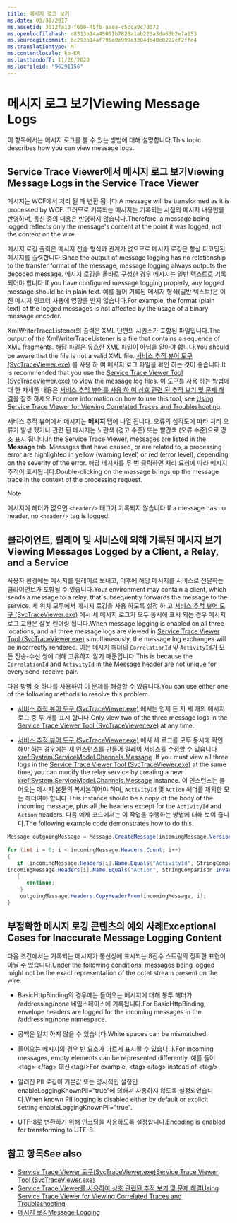```yaml
---
title: 메시지 로그 보기
ms.date: 03/30/2017
ms.assetid: 3012fa13-f650-45fb-aaea-c5cca8c7d372
ms.openlocfilehash: c8313b14a45051b7828a1ab223a3da63b2e7a153
ms.sourcegitcommit: bc293b14af795e0e999e3304dd40c0222cf2ffe4
ms.translationtype: MT
ms.contentlocale: ko-KR
ms.lasthandoff: 11/26/2020
ms.locfileid: "96291156"
---
```

# <a name="viewing-message-logs"></a><span data-ttu-id="5d9a3-102">메시지 로그 보기</span><span class="sxs-lookup"><span data-stu-id="5d9a3-102">Viewing Message Logs</span></span>

<span data-ttu-id="5d9a3-103">이 항목에서는 메시지 로그를 볼 수 있는 방법에 대해 설명합니다.</span><span class="sxs-lookup"><span data-stu-id="5d9a3-103">This topic describes how you can view message logs.</span></span>  
  
## <a name="viewing-message-logs-in-the-service-trace-viewer"></a><span data-ttu-id="5d9a3-104">Service Trace Viewer에서 메시지 로그 보기</span><span class="sxs-lookup"><span data-stu-id="5d9a3-104">Viewing Message Logs in the Service Trace Viewer</span></span>  

 <span data-ttu-id="5d9a3-105">메시지는 WCF에서 처리 될 때 변환 됩니다.</span><span class="sxs-lookup"><span data-stu-id="5d9a3-105">A message will be transformed as it is processed by WCF.</span></span> <span data-ttu-id="5d9a3-106">그러므로 기록되는 메시지는 기록되는 시점의 메시지 내용만을 반영하며, 통신 중의 내용은 반영하지 않습니다.</span><span class="sxs-lookup"><span data-stu-id="5d9a3-106">Therefore, a message being logged reflects only the message's content at the point it was logged, not the content on the wire.</span></span>  
  
 <span data-ttu-id="5d9a3-107">메시지 로깅 출력은 메시지 전송 형식과 관계가 없으므로 메시지 로깅은 항상 디코딩된 메시지를 출력합니다.</span><span class="sxs-lookup"><span data-stu-id="5d9a3-107">Since the output of message logging has no relationship to the transfer format of the message, message logging always outputs the decoded message.</span></span> <span data-ttu-id="5d9a3-108">메시지 로깅을 올바로 구성한 경우 메시지는 일반 텍스트로 기록되어야 합니다.</span><span class="sxs-lookup"><span data-stu-id="5d9a3-108">If you have configured message logging properly, any logged message should be in plain text.</span></span> <span data-ttu-id="5d9a3-109">예를 들어 기록된 메시지 형식(일반 텍스트)은 이진 메시지 인코더 사용에 영향을 받지 않습니다.</span><span class="sxs-lookup"><span data-stu-id="5d9a3-109">For example, the format (plain text) of the logged messages is not affected by the usage of a binary message encoder.</span></span>  
  
 <span data-ttu-id="5d9a3-110">XmlWriterTraceListener의 출력은 XML 단편의 시퀀스가 포함된 파일입니다.</span><span class="sxs-lookup"><span data-stu-id="5d9a3-110">The output of the XmlWriterTraceListener is a file that contains a sequence of XML fragments.</span></span> <span data-ttu-id="5d9a3-111">해당 파일은 유효한 XML 파일이 아님을 알아야 합니다.</span><span class="sxs-lookup"><span data-stu-id="5d9a3-111">You should be aware that the file is not a valid XML file.</span></span> <span data-ttu-id="5d9a3-112">[서비스 추적 뷰어 도구 (SvcTraceViewer.exe)](../service-trace-viewer-tool-svctraceviewer-exe.md) 를 사용 하 여 메시지 로그 파일을 확인 하는 것이 좋습니다.</span><span class="sxs-lookup"><span data-stu-id="5d9a3-112">It is recommended that you use the [Service Trace Viewer Tool (SvcTraceViewer.exe)](../service-trace-viewer-tool-svctraceviewer-exe.md) to view the message log files.</span></span> <span data-ttu-id="5d9a3-113">이 도구를 사용 하는 방법에 대 한 자세한 내용은 [서비스 추적 뷰어를 사용 하 여 상호 관련 된 추적 보기 및 문제 해결](./tracing/using-service-trace-viewer-for-viewing-correlated-traces-and-troubleshooting.md)을 참조 하세요.</span><span class="sxs-lookup"><span data-stu-id="5d9a3-113">For more information on how to use this tool, see [Using Service Trace Viewer for Viewing Correlated Traces and Troubleshooting](./tracing/using-service-trace-viewer-for-viewing-correlated-traces-and-troubleshooting.md).</span></span>  
  
 <span data-ttu-id="5d9a3-114">서비스 추적 뷰어에서 메시지는 **메시지** 탭에 나열 됩니다. 오류의 심각도에 따라 처리 오류가 발생 했거나 관련 된 메시지는 노란색 (경고 수준) 또는 빨간색 (오류 수준)으로 강조 표시 됩니다.</span><span class="sxs-lookup"><span data-stu-id="5d9a3-114">In the Service Trace Viewer, messages are listed in the **Message** tab. Messages that have caused, or are related to, a processing error are highlighted in yellow (warning level) or red (error level), depending on the severity of the error.</span></span> <span data-ttu-id="5d9a3-115">해당 메시지를 두 번 클릭하면 처리 요청에 따라 메시지 추적이 표시됩니다.</span><span class="sxs-lookup"><span data-stu-id="5d9a3-115">Double-clicking on the message brings up the message trace in the context of the processing request.</span></span>  
  
> [!NOTE]
> <span data-ttu-id="5d9a3-116">메시지에 헤더가 없으면 `<header/>` 태그가 기록되지 않습니다.</span><span class="sxs-lookup"><span data-stu-id="5d9a3-116">If a message has no header, no `<header/>` tag is logged.</span></span>  
  
## <a name="viewing-messages-logged-by-a-client-a-relay-and-a-service"></a><span data-ttu-id="5d9a3-117">클라이언트, 릴레이 및 서비스에 의해 기록된 메시지 보기</span><span class="sxs-lookup"><span data-stu-id="5d9a3-117">Viewing Messages Logged by a Client, a Relay, and a Service</span></span>  

 <span data-ttu-id="5d9a3-118">사용자 환경에는 메시지를 릴레이로 보내고, 이후에 해당 메시지를 서비스로 전달하는 클라이언트가 포함될 수 있습니다.</span><span class="sxs-lookup"><span data-stu-id="5d9a3-118">Your environment may contain a client, which sends a message to a relay, that subsequently forwards the message to the service.</span></span> <span data-ttu-id="5d9a3-119">세 위치 모두에서 메시지 로깅을 사용 하도록 설정 하 고 [서비스 추적 뷰어 도구 (SvcTraceViewer.exe)](../service-trace-viewer-tool-svctraceviewer-exe.md) 에서 세 메시지 로그가 모두 동시에 표시 되는 경우 메시지 로그 교환은 잘못 렌더링 됩니다.</span><span class="sxs-lookup"><span data-stu-id="5d9a3-119">When message logging is enabled on all three locations, and all three message logs are viewed in [Service Trace Viewer Tool (SvcTraceViewer.exe)](../service-trace-viewer-tool-svctraceviewer-exe.md) simultaneously, the message log exchanges will be incorrectly rendered.</span></span> <span data-ttu-id="5d9a3-120">이는 메시지 헤더의 `CorrelationId` 및 `ActivityId`가 모든 전송-수신 쌍에 대해 고유하지 않기 때문입니다.</span><span class="sxs-lookup"><span data-stu-id="5d9a3-120">This is because the `CorrelationId` and `ActivityId` in the Message header are not unique for every send-receive pair.</span></span>  
  
 <span data-ttu-id="5d9a3-121">다음 방법 중 하나를 사용하여 이 문제를 해결할 수 있습니다.</span><span class="sxs-lookup"><span data-stu-id="5d9a3-121">You can use either one of the following methods to resolve this problem.</span></span>  
  
- <span data-ttu-id="5d9a3-122">[서비스 추적 뷰어 도구 (SvcTraceViewer.exe)](../service-trace-viewer-tool-svctraceviewer-exe.md) 에서는 언제 든 지 세 개의 메시지 로그 중 두 개를 표시 합니다.</span><span class="sxs-lookup"><span data-stu-id="5d9a3-122">Only view two of the three message logs in the [Service Trace Viewer Tool (SvcTraceViewer.exe)](../service-trace-viewer-tool-svctraceviewer-exe.md) at any time.</span></span>  
  
- <span data-ttu-id="5d9a3-123">[서비스 추적 뷰어 도구 (SvcTraceViewer.exe)](../service-trace-viewer-tool-svctraceviewer-exe.md) 에서 세 로그를 모두 동시에 확인 해야 하는 경우에는 새 인스턴스를 만들어 릴레이 서비스를 수정할 수 있습니다 <xref:System.ServiceModel.Channels.Message> .</span><span class="sxs-lookup"><span data-stu-id="5d9a3-123">If you must view all three logs in the [Service Trace Viewer Tool (SvcTraceViewer.exe)](../service-trace-viewer-tool-svctraceviewer-exe.md) at the same time, you can modify the relay service by creating a new <xref:System.ServiceModel.Channels.Message> instance.</span></span> <span data-ttu-id="5d9a3-124">이 인스턴스는 들어오는 메시지 본문의 복사본이어야 하며, `ActivityId` 및 `Action` 헤더를 제외한 모든 헤더여야 합니다.</span><span class="sxs-lookup"><span data-stu-id="5d9a3-124">This instance should be a copy of the body of the incoming message, plus all the headers except for the `ActivityId` and `Action` headers.</span></span> <span data-ttu-id="5d9a3-125">다음 예제 코드에서는 이 작업을 수행하는 방법에 대해 보여 줍니다.</span><span class="sxs-lookup"><span data-stu-id="5d9a3-125">The following example code demonstrates how to do this.</span></span>  
  
```csharp
Message outgoingMessage = Message.CreateMessage(incomingMessage.Version, incomingMessage.Headers.Action, incomingMessage.GetReaderAtBodyContents());  
  
for (int i = 0; i < incomingMessage.Headers.Count; i++)  
{  
   if (incomingMessage.Headers[i].Name.Equals("ActivityId", StringComparison.InvariantCultureIgnoreCase) ||  
incomingMessage.Headers[i].Name.Equals("Action", StringComparison.InvariantCultureIgnoreCase))  
   {  
      continue;  
    }  
    outgoingMessage.Headers.CopyHeaderFrom(incomingMessage, i);  
}  
```  
  
## <a name="exceptional-cases-for-inaccurate-message-logging-content"></a><span data-ttu-id="5d9a3-126">부정확한 메시지 로깅 콘텐츠의 예외 사례</span><span class="sxs-lookup"><span data-stu-id="5d9a3-126">Exceptional Cases for Inaccurate Message Logging Content</span></span>  

 <span data-ttu-id="5d9a3-127">다음 조건에서는 기록되는 메시지가 통신상에 표시되는 8진수 스트림의 정확한 표현이 아닐 수 있습니다.</span><span class="sxs-lookup"><span data-stu-id="5d9a3-127">Under the following conditions, messages being logged might not be the exact representation of the octet stream present on the wire.</span></span>  
  
- <span data-ttu-id="5d9a3-128">BasicHttpBinding의 경우에는 들어오는 메시지에 대해 봉투 헤더가 /addressing/none 네임스페이스에 기록됩니다.</span><span class="sxs-lookup"><span data-stu-id="5d9a3-128">For BasicHttpBinding, envelope headers are logged for the incoming messages in the /addressing/none namespace.</span></span>  
  
- <span data-ttu-id="5d9a3-129">공백은 일치 하지 않을 수 있습니다.</span><span class="sxs-lookup"><span data-stu-id="5d9a3-129">White spaces can be mismatched.</span></span>  
  
- <span data-ttu-id="5d9a3-130">들어오는 메시지의 경우 빈 요소가 다르게 표시될 수 있습니다.</span><span class="sxs-lookup"><span data-stu-id="5d9a3-130">For incoming messages, empty elements can be represented differently.</span></span> <span data-ttu-id="5d9a3-131">예를 들어 \<tag> \</tag> 대신\<tag/></span><span class="sxs-lookup"><span data-stu-id="5d9a3-131">For example, \<tag>\</tag> instead of  \<tag/></span></span>  
  
- <span data-ttu-id="5d9a3-132">알려진 PII 로깅이 기본값 또는 명시적인 설정인 enableLoggingKnownPii="true"에 의해서 사용하지 않도록 설정되었습니다.</span><span class="sxs-lookup"><span data-stu-id="5d9a3-132">When known PII logging is disabled either by default or explicit setting enableLoggingKnownPii="true".</span></span>  
  
- <span data-ttu-id="5d9a3-133">UTF-8로 변환하기 위해 인코딩을 사용하도록 설정합니다.</span><span class="sxs-lookup"><span data-stu-id="5d9a3-133">Encoding is enabled for transforming to UTF-8.</span></span>  
  
## <a name="see-also"></a><span data-ttu-id="5d9a3-134">참고 항목</span><span class="sxs-lookup"><span data-stu-id="5d9a3-134">See also</span></span>

- [<span data-ttu-id="5d9a3-135">Service Trace Viewer 도구(SvcTraceViewer.exe)</span><span class="sxs-lookup"><span data-stu-id="5d9a3-135">Service Trace Viewer Tool (SvcTraceViewer.exe)</span></span>](../service-trace-viewer-tool-svctraceviewer-exe.md)
- [<span data-ttu-id="5d9a3-136">Service Trace Viewer를 사용하여 상호 관련된 추적 보기 및 문제 해결</span><span class="sxs-lookup"><span data-stu-id="5d9a3-136">Using Service Trace Viewer for Viewing Correlated Traces and Troubleshooting</span></span>](./tracing/using-service-trace-viewer-for-viewing-correlated-traces-and-troubleshooting.md)
- [<span data-ttu-id="5d9a3-137">메시지 로깅</span><span class="sxs-lookup"><span data-stu-id="5d9a3-137">Message Logging</span></span>](message-logging.md)
